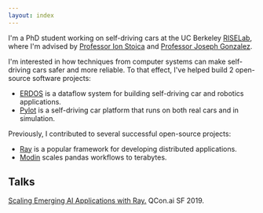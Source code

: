 ```yaml
---
layout: index
---
```


I'm a PhD student working on self-driving cars at the UC Berkeley
[RISELab](https://rise.cs.berkeley.edu/),
where I'm advised by
[Professor Ion Stoica](https://people.eecs.berkeley.edu/~istoica/)
and
[Professor Joseph Gonzalez](https://people.eecs.berkeley.edu/~jegonzal/).

I'm interested in how techniques from computer systems can make
self-driving cars safer and more reliable.
To that effect, I've helped build 2 open-source software projects:
- [ERDOS](https://github.com/erdos-project/erdos/) is a dataflow system
for building self-driving car and robotics applications.
- [Pylot](https://github.com/erdos-project/pylot/) is a self-driving car
platform that runs on both real cars and in simulation.

Previously, I contributed to several successful open-source projects:
- [Ray](https://ray.io/) is a popular framework for developing distributed applications.
- [Modin](http://modin.org/) scales pandas workflows to terabytes.

## Talks

[Scaling Emerging AI Applications with Ray.](https://qcon.ai/qconai2019/presentation/scaling-emerging-ai-applications-ray) QCon.ai SF 2019.
